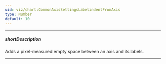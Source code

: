 ```yaml
---
uid: viz/chart:CommonAxisSettingsLabelindentFromAxis
type: Number
default: 10
---
```

---
##### shortDescription
Adds a pixel-measured empty space between an axis and its labels.

---
<!--
![DevExtreme HTML5 Charts IdentFromAxis](/images/ChartJS/LabelsIndentFromAxis.png)

#####See Also#####
- **commonAxisSettings**.[placeholderSize](/api-reference/10%20UI%20Components/dxChart/1%20Configuration/commonAxisSettings/placeholderSize.md '/Documentation/ApiReference/UI_Components/dxChart/Configuration/commonAxisSettings/#placeholderSize') - reserves space for the axis.
-->
